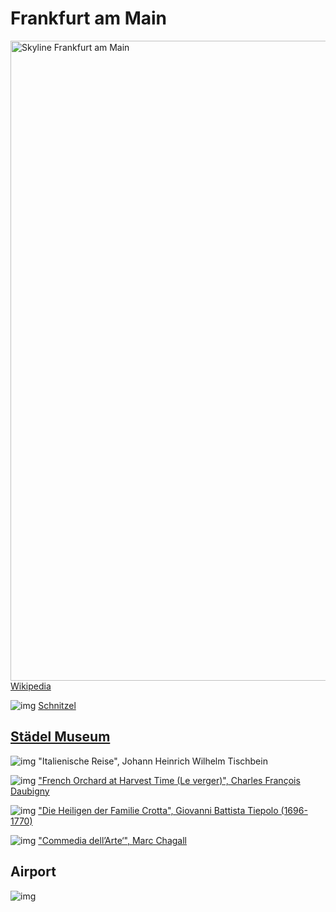 # Frankfurt am Main
<a title="Nicolas Scheuer, CC BY-SA 2.5 &lt;https://creativecommons.org/licenses/by-sa/2.5&gt;, via Wikimedia Commons" href="https://commons.wikimedia.org/wiki/File:Skyline_Frankfurt_am_Main.jpg"><img width="1024" alt="Skyline Frankfurt am Main" src="https://upload.wikimedia.org/wikipedia/commons/thumb/7/7f/Skyline_Frankfurt_am_Main.jpg/1024px-Skyline_Frankfurt_am_Main.jpg?20070503133424"></a>
[Wikipedia](https://en.wikipedia.org/wiki/Frankfurt)  

![img](https://lh3.googleusercontent.com/d/1GTUX373YjC41dFrB5l1yZVAyIwZpDjTY)
[Schnitzel](https://conrads-restaurant.de/)

## [Städel Museum](https://www.staedelmuseum.de/en/)
![img](https://lh3.googleusercontent.com/d/1KO-h22-9HhPoIgOihsmoA9iLLMxSHdPR)
"Italienische Reise", Johann Heinrich Wilhelm Tischbein

![img](https://lh3.googleusercontent.com/d/1XNcjF7ZmPMUvtQjlsXvzuWeCFerUO0kz)
["French Orchard at Harvest Time (Le verger)", Charles François Daubigny](https://sammlung.staedelmuseum.de/en/work/french-orchard-at-harvest-time)

![img](https://lh3.googleusercontent.com/d/16O2ji3Mqbk6gvEWDI2iAppw-_fClrKOH)
["Die Heiligen der Familie Crotta", Giovanni Battista Tiepolo (1696-1770)](https://sammlung.staedelmuseum.de/de/werk/die-heiligen-der-familie-crotta)

![img](https://lh3.googleusercontent.com/d/1SElUO4NZ8_u7wv8grmzXoVd3ZCZ-zDdX)
["Commedia dell’Arte‘", Marc Chagall](https://www.schirn.de/en/schirnmag/marc-chagalls-commedia-dellarte-at-the-frankfurt-opera-chagall-2022-context-en/)

## Airport
![img](https://lh3.googleusercontent.com/d/111dZxy9JQ9Z_XYq8rCXhdpyV3CIdw4b2)